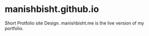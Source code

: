 # manishbisht.github.io
Short Protfolio site Design.
manishbisht.me is the live version of my portfolio.
